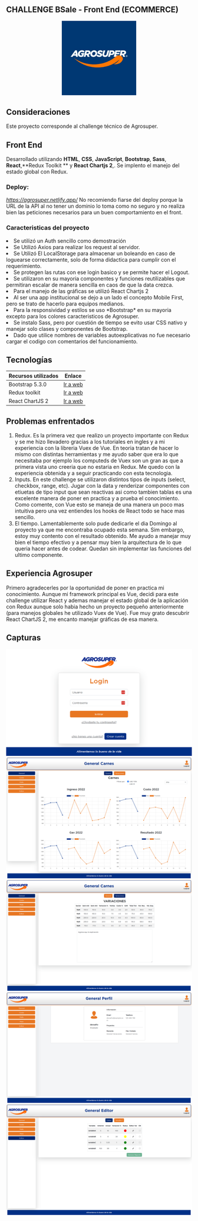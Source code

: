## CHALLENGE BSale - Front End (ECOMMERCE)

<center><img src="./src/assets/img/logo-agrosuper-azul.jpg" width="40%" /></center>


## Consideraciones

Este proyecto corresponde al challenge técnico de Agrosuper. 

## Front End

Desarrollado utilizando  **HTML**, **CSS**,  **JavaScript**, **Bootstrap**, **Sass**, **React**,**Redux Toolkit ** y **React Chartjs 2**,. 
Se implento el manejo del estado global con Redux.

### Deploy: 
*https://agrosuper.netlify.app/*
No recomiendo fiarse del deploy porque la URL de la API al no tener un dominio lo toma como no seguro y no realiza bien las peticiones necesarios para un buen comportamiento en el front. 

### Caracteristicas del proyecto

<li> Se utilizó un Auth sencillo como demostración</li>
<li> Se Utilizó Axios para realizar los request al servidor.</li>
<li> Se Utilizó El LocalStorage para almacenar un boleando en caso de loguearse correctamente, solo de forma didactica para cumplir con el requerimiento.</li>
<li> Se protegen las rutas con ese login basico y se permite hacer el Logout.</li>
<li> Se utilizaron en su mayoria componentes y funciones reutilizables que permitiran escalar de manera sencilla en caos de que la data crezca.</li>
<li> Para el manejo de las gráficas se utilizó React Chartjs 2</li>
<li> Al ser una app institucional se dejo a un lado el concepto Mobile First, pero se trato de hacerlo para equipos medianos.</li>
<li> Para la responsividad y estilos se uso *Bootstrap* en su mayoria excepto para los colores caracteristicos de Agrosuper.</li>
<li> Se instalo Sass, pero por cuestión de tiempo se evito usar CSS nativo y manejar solo clases y componentes de Bootstrap.</li>
<li> Dado que utilice nombres de variables autoexplicativas no fue necesario cargar el codigo con comentarios del funcionamiento.</li>

## Tecnologías

| Recursos utilizados       | Enlace                                                                              |
| ------------------------- | ----------------------------------------------------------------------------------- |
| Bootstrap 5.3.0           | [Ir a web ](https://getbootstrap.com/)                                              |
| Redux toolkit             | [Ir a web ](https://redux-toolkit.js.org/)                                          |
| React ChartJS 2           | [Ir a web ](https://react-chartjs-2.js.org/)                                        |

## Problemas enfrentados
1. Redux. Es la primera vez que realizo un proyecto importante con Redux y se me hizo llevadero gracias a los tutoriales en ingles y a mi experiencia con la libreria Vuex de Vue. En teoria tratan de hacer lo mismo con distintas herramientas y me ayudo saber que era lo que necesitaba por ejemplo los computeds de Vuex son un gran as que a primera vista uno creeria que no estaria en Redux. Me quedo con la experiencia obtenida y a seguir practicando con esta tecnologia. 
2. Inputs. En este challenge se utilizaron distintos tipos de inputs (select, checkbox, range, etc). Jugar con la data y renderizar componentes con etiuetas de tipo input que sean reactivas asi como tambien tablas es una excelente manera de poner en practica y a prueba el conocimiento. Como comente, con Vue esto se maneja de una manera un poco mas intuitiva pero una vez entiendes los hooks de React todo se hace mas sencillo. 
3. El tiempo. Lamentablemente solo pude dedicarle el dia Domingo al proyecto ya que me encontraba ocupado esta semana. Sim embargo, estoy muy contento con el resultado obtenido. Me ayudo a manejar muy bien el tiempo efectivo y a pensar muy bien la arquitectura de lo que queria hacer antes de codear. Quedan sin implementar las funciones del ultimo componente.

## Experiencia Agrosuper
Primero agradecerles por la oportunidad de poner en practica mi conocimiento. 
Aunque mi framework principal es Vue, decidi para este challenge utilizar React y ademas manejar el estado global de la aplicación con Redux aunque solo habia hecho un proyecto pequeño anteriormente (para manejos globales he utilizado Vuex de Vue). 
Fue muy grato descubrir React ChartJS 2, me encanto manejar gráficas de esa manera. 


## Capturas

<center><img src="./src/assets/img/vista-login.png" /></center>
<center><img src="./src/assets/img/vista-carnes.png" /></center>
<center><img src="./src/assets/img/vista-variaciones.png" /></center>
<center><img src="./src/assets/img/vista-perfil.png" /></center>
<center><img src="./src/assets/img/vista-editor.png" /></center>








